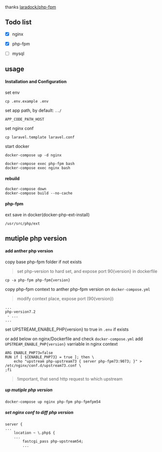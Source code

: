 

thanks [laradock/php-fpm](https://github.com/laradock/php-fpm)

## Todo list

- [x] nginx
- [x] php-fpm
- [ ] mysql


## usage

#### Installation and Configuration

set env

```
cp .env.example .env
```

set app path, by default: `../`
```
APP_CODE_PATH_HOST
```

set nginx conf

```
cp laravel.template laravel.conf
```

start docker

```
docker-compose up -d nginx

docker-compose exec php-fpm bash
docker-compose exec nginx bash
```

#### rebuild

```
docker-compose down
docker-compose build --no-cache
```


#### php-fpm

ext save in docker(docker-php-ext-install)

```
/usr/src/php/ext
```

## mutiple php version

#### add anther php version

copy base php-fpm folder if not exists

> set php-version to hard set, and expose port 90{version} in dockerfile 

```
cp -a php-fpm php-fpm{version}
```

copy php-fpm context to anther php-fpm version on `docker-compose.yml`

> modify context place, expose port (90{version})

```
...
php-version7.2
 - ...
...
```

set UPSTREAM_ENABLE_PHP{version} to true in `.env` if exists

or add below on nginx/Dockerfile and check `docker-compose.yml` add `UPSTREAM_ENABLE_PHP{version}` varriable in nginx context
```
ARG ENABLE_PHP73=false
RUN if [ ${ENABLE_PHP73} = true ]; then \
    echo "upstream php-upstream73 { server php-fpm73:9073; }" > /etc/nginx/conf.d/upstream73.conf \
;fi
```

> !important, that send http request to which upstream

##### up mutiple php version

```
docker-compose up nginx php-fpm php-fpmfpm54
```

##### set nginx conf to diff php version

```
server {
...
    location ~ \.php$ {
    ...
        fastcgi_pass php-upstream54;
        ...
    
```
